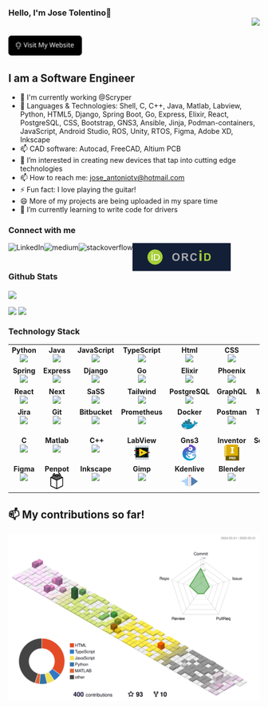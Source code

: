 ### Hello, I'm Jose Tolentino👋 <div align='right'>![](https://komarev.com/ghpvc/?username=jatolentino&color=blue)</div>

<a href="https://joseatolentino.com" target="_blank">
	<img src="./assets/personal-website.svg" height="40"/>
</a>


## I am a Software Engineer 
- 🔭 I'm currently working @Scryper
- 💬 Languages & Technologies: Shell, C, C++, Java, Matlab, Labview, Python, HTML5, Django, Spring Boot, Go, Express, Elixir, React, PostgreSQL, CSS, Bootstrap, GNS3, Ansible, Jinja, Podman-containers, JavaScript, Android Studio, ROS, Unity, RTOS, Figma, Adobe XD, Inkscape
- 📫 CAD software: Autocad, FreeCAD, Altium PCB
- 👀 I’m interested in creating new devices that tap into cutting edge technologies
- 📫 How to reach me: jose_antoniotv@hotmail.com
- ⚡ Fun fact: I love playing the guitar!
- 😄 More of my projects are being uploaded in my spare time
- 🌱 I’m currently learning to write code for drivers

### Connect with me
[<img align="left" alt="LinkedIn" src="https://img.shields.io/badge/linkedin-%230077B5.svg?&style=for-the-badge&logo=linkedin&logoColor=white" />](https://www.linkedin.com/in/joseatolentino/)
[<img align="left" alt="medium" src="https://img.shields.io/badge/medium-%2312100E.svg?&style=for-the-badge&logo=medium&logoColor=white" />]()
[<img align="left" alt="stackoverflow" src="https://img.shields.io/badge/stack%20overflow-FE7A16?logo=stack-overflow&logoColor=white&style=for-the-badge" />]()
[<img align="left" alt="stackoverflow" src="https://github.com/jatolentino/jatolentino/blob/main/img/ORCID_logo.svg" />](https://orcid.org/0000-0002-2350-2113)
<!-- 
<a href="https://orcid.org/0000-0002-2350-2113" target="_blank">![](https://github.com/jatolentino/jatolentino/blob/main/img/ORCID_logo.svg)</a> -->

<br />
<br />

### Github Stats
<p>
<!-- 	<img width="400px" align="center" src="https://github-readme-stats.vercel.app/api?username=jatolentino&layout=compact"/> -->
	<img width="400px" align="center" src="https://github-readme-stats.vercel.app/api/top-langs?username=jatolentino&show_icons=true&locale=en&layout=compact&hide=scss,html,shell,css,swift,kotlin,jinja,objective-c,php,common%20workflow%20language,vba,cmake,dart,tex&custom_title=AI%20Programming%20Languages" />
</p>

<p>
	<img width="400px" align="center" src="https://github-readme-stats.vercel.app/api/top-langs?username=jatolentino&show_icons=true&locale=en&layout=compact&hide=matlab,c%2B%2B,cmake,dart,tex,vba,swift,kotlin,common%20workflow%20language,c&custom_title=Web%20Development%20languages"/>
	<img width="400px" align="center" src="https://github-readme-stats.vercel.app/api/top-langs?username=jatolentino&show_icons=true&locale=en&layout=compact&hide=javascript,python,matlab,html,vba,tex,cmake,shell,css&custom_title=Mobile%20apps%20languages" />
</p>

### Technology Stack

[orcid]: https://orcid.org/0000-0002-2350-2113

<center>
<table width="320px">
    <tbody>
        <tr valign="top">
            <td width="80px" align="center">
            <span><strong>Python</strong></span><br>
            <img height="32px" src="https://cdn.jsdelivr.net/gh/devicons/devicon/icons/python/python-original.svg">
            </td>
            <td width="80px" align="center">
            <span><strong>Java</strong></span><br>
            <img height="32" src="https://cdn.jsdelivr.net/gh/devicons/devicon/icons/java/java-original.svg">
            </td>
            <td width="80px" align="center">
            <span><strong>JavaScript</strong></span><br>
            <img height="32px" src="https://cdn.jsdelivr.net/gh/devicons/devicon/icons/javascript/javascript-original.svg">
            </td>
            <td width="80px" align="center">
            <span><strong>TypeScript</strong></span><br>
            <img height="32px" src="https://cdn.jsdelivr.net/gh/devicons/devicon/icons/typescript/typescript-original.svg">
            </td>
            <td width="80px" align="center">
            <span><strong>Html</strong></span><br>
            <img height="32px" src="https://cdn.jsdelivr.net/gh/devicons/devicon/icons/html5/html5-original.svg">
            </td>
            <td width="80px" align="center">
            <span><strong>CSS</strong></span><br>
            <img height="32px" src="https://cdn.jsdelivr.net/gh/devicons/devicon/icons/css3/css3-original.svg">
            </td>
            <td width="80px" align="center">
            <span><strong>Bash</strong></span><br>
            <img height="32px" src="https://cdn.jsdelivr.net/gh/devicons/devicon/icons/bash/bash-original.svg">
            </td>
            <td width="80px" align="center">
            <span><strong>Latex</strong></span><br>
            <img height="32px" src="https://cdn.jsdelivr.net/gh/devicons/devicon/icons/latex/latex-original.svg">
            </td>
        </tr>
        <tr valign="top">
            <td width="80px" align="center">
            <span><strong>Spring</strong></span><br>
            <img height="32" src="https://cdn.jsdelivr.net/gh/devicons/devicon/icons/spring/spring-original.svg">
            </td>
            <td width="80px" align="center">
            <span><strong>Express</strong></span><br>
            <img height="32px" src="https://cdn.jsdelivr.net/gh/devicons/devicon/icons/express/express-original.svg">
            </td>
            <td width="80px" align="center">
            <span><strong>Django</strong></span><br>
            <img height="32px" src="https://cdn.jsdelivr.net/gh/devicons/devicon/icons/django/django-plain.svg">
            </td>
            <td width="80px" align="center">
            <span><strong>Go</strong></span><br>
            <img height="32px" src="https://cdn.jsdelivr.net/gh/devicons/devicon/icons/go/go-original.svg">
            </td>
            <td width="80px" align="center">
            <span><strong>Elixir</strong></span><br>
            <img height="32" src="https://cdn.jsdelivr.net/gh/devicons/devicon/icons/elixir/elixir-original.svg">
            </td>
            <td width="80px" align="center">
            <span><strong>Phoenix</strong></span><br>
            <img height="32px" src="https://cdn.jsdelivr.net/gh/devicons/devicon/icons/phoenix/phoenix-original.svg">
            </td>
            <td width="80px" align="center">
            <span><strong>Rust</strong></span><br>
            <img height="32px" src="https://cdn.jsdelivr.net/gh/devicons/devicon/icons/rust/rust-original.svg">
            </td>
            <td width="80px" align="center">
            <span><strong>Flutter</strong></span><br>
            <img height="32px" src="https://cdn.jsdelivr.net/gh/devicons/devicon/icons/flutter/flutter-original.svg">
            </td>
        </tr>
        <tr valign="top">
        <td width="80px" align="center">
            <span><strong>React</strong></span><br>
            <img height="32" src="https://cdn.jsdelivr.net/gh/devicons/devicon/icons/react/react-original.svg">
        </td>
        <td width="80px" align="center">
            <span><strong>Next</strong></span><br>
            <img height="32" src="https://cdn.jsdelivr.net/gh/devicons/devicon/icons/nextjs/nextjs-original.svg">
        </td>
        <td width="80px" align="center">
            <span><strong>SaSS</strong></span><br>
            <img height="32px" src="https://cdn.jsdelivr.net/gh/devicons/devicon/icons/sass/sass-original.svg">
        </td>
        <td width="80px" align="center">
            <span><strong>Tailwind</strong></span><br>
            <img height="32px" src="https://cdn.jsdelivr.net/gh/devicons/devicon/icons/tailwindcss/tailwindcss-original.svg">
        </td>
        <td width="80px" align="center">
            <span><strong>PostgreSQL</strong></span><br>
            <img height="32px" src="https://cdn.jsdelivr.net/gh/devicons/devicon/icons/postgresql/postgresql-original.svg">
        </td>
        <td width="80px" align="center">
            <span><strong>GraphQL</strong></span><br>
            <img height="32px" src="https://cdn.jsdelivr.net/gh/devicons/devicon/icons/graphql/graphql-plain.svg">
        </td>
        <td width="80px" align="center">
            <span><strong>MongoDB</strong></span><br>
            <img height="32px" src="https://cdn.jsdelivr.net/gh/devicons/devicon/icons/mongodb/mongodb-original.svg">
            </td>
        <td width="80px" align="center">
            <span><strong>Firebase</strong></span><br>
            <img height="32px" src="https://cdn.jsdelivr.net/gh/devicons/devicon/icons/firebase/firebase-original.svg">
        </td>
        </tr>
        <tr valign="top">
            <td width="80px" align="center">
            <span><strong>Jira</strong></span><br>
            <img height="32px" src="https://cdn.jsdelivr.net/gh/devicons/devicon/icons/jira/jira-original.svg">
            </td>
            <td width="80px" align="center">
            <span><strong>Git</strong></span><br>
            <img height="32px" src="https://cdn.jsdelivr.net/gh/devicons/devicon/icons/git/git-original.svg">
            </td>
            <td width="80px" align="center">
            <span><strong>Bitbucket</strong></span><br>
            <img height="32px" src="https://cdn.jsdelivr.net/gh/devicons/devicon/icons/bitbucket/bitbucket-original.svg">
            </td>
            <td width="80px" align="center">
            <span><strong>Prometheus</strong></span><br>
            <img height="32px" src="https://cdn.jsdelivr.net/gh/devicons/devicon/icons/prometheus/prometheus-original.svg">
            </td>
            <td width="80px" align="center">
            <span><strong>Docker</strong></span><br>
            <img height="32px" src="https://raw.githubusercontent.com/jatolentino/jatolentino/main/assets/docker.svg">
            </td>
            <td width="80px" align="center">
            <span><strong>Postman</strong></span><br>
            <img height="32px" src="https://cdn.jsdelivr.net/gh/devicons/devicon/icons/postman/postman-original.svg">
            </td>
            <td width="80px" align="center">
            <span><strong>Terraform</strong></span><br>
            <img height="32px" src="https://cdn.jsdelivr.net/gh/devicons/devicon/icons/terraform/terraform-original.svg">
            </td>
            <td width="80px" align="center">
            <span><strong>Kubernetes</strong></span><br>
            <img height="32px" src="https://cdn.jsdelivr.net/gh/devicons/devicon/icons/kubernetes/kubernetes-original.svg">
            </td>
        </tr>
        <tr valign="top">
            <td width="80px" align="center">
            <span><strong>&nbsp&nbsp;&nbsp;C&nbsp&nbsp;&nbsp;</strong></span><br>
            <img height="32px" src="https://cdn.jsdelivr.net/gh/devicons/devicon/icons/c/c-original.svg">
            </td>
            <td width="80px" align="center">
            <span><strong>Matlab</strong></span><br>
            <img height="32px" src="https://cdn.jsdelivr.net/gh/devicons/devicon/icons/matlab/matlab-original.svg">
            </td>
            <td width="80px" align="center">
            <span><strong>&nbsp;&nbsp;C++&nbsp;</strong></span><br>
            <img height="32px" src="https://cdn.jsdelivr.net/gh/devicons/devicon/icons/cplusplus/cplusplus-original.svg">
            </td>            
            <td width="80px" align="center">
            <span><strong>LabView</strong></span><br>
            <img height="32px" src="https://raw.githubusercontent.com/jatolentino/jatolentino/main/assets/labview.svg">
            </td>
            <td width="80px" align="center">
            <span><strong>Gns3</strong></span><br>
            <img height="32px" src="https://raw.githubusercontent.com/jatolentino/jatolentino/main/assets/gns3.svg">
            </td>
            <td width="80px" align="center">
            <span><strong>Inventor</strong></span><br>
            <img height="32px" src="https://raw.githubusercontent.com/jatolentino/jatolentino/main/assets/inventor.svg">
            </td>
            <td width="80px" align="center">
            <span><strong>Solidworks</strong></span><br>
            <img height="32px" src="https://raw.githubusercontent.com/jatolentino/jatolentino/main/assets/solidworks.svg">
            </td>
            <td width="80px" align="center">
            <span><strong>Altium</strong></span><br>
            <img height="32px" src="https://raw.githubusercontent.com/jatolentino/jatolentino/main/assets/altium.svg">
            </td>
        </tr>
        <tr valign="top">
            <td width="80px" align="center">
            <span><strong>Figma</strong></span><br>
            <img height="32px" src="https://cdn.jsdelivr.net/gh/devicons/devicon/icons/figma/figma-original.svg">
            </td>
            <td width="80px" align="center">
            <span><strong>Penpot</strong></span><br>
            <img height="32px" src="https://raw.githubusercontent.com/jatolentino/jatolentino/main/assets/penpot.svg">
            </td>
            <td width="80px" align="center">
            <span><strong>Inkscape</strong></span><br>
            <img height="32px" src="https://cdn.jsdelivr.net/gh/devicons/devicon/icons/inkscape/inkscape-original.svg">
            </td>
            <td width="80px" align="center">
            <span><strong>Gimp</strong></span><br>
            <img height="32px" src="https://cdn.jsdelivr.net/gh/devicons/devicon/icons/gimp/gimp-original.svg">
            </td>
            <td width="80px" align="center">
            <span><strong>Kdenlive</strong></span><br>
            <img height="32px" src="https://raw.githubusercontent.com/jatolentino/jatolentino/main/assets/kdenlive.svg">
            </td>
            <td width="80px" align="center">
            <span><strong>Blender</strong></span><br>
            <img height="32px" src="https://cdn.jsdelivr.net/gh/devicons/devicon/icons/blender/blender-original.svg">
            </td>
            <td width="80px" align="center">
            <span><strong>Codium</strong></span><br>
            <img height="32px" src="https://raw.githubusercontent.com/jatolentino/jatolentino/main/assets/codium.svg">
            </td>
            <td width="80px" align="center">
            <span><strong>Vim</strong></span><br>
            <img height="32px" src="https://cdn.jsdelivr.net/gh/devicons/devicon/icons/vim/vim-original.svg">
            </td>
        </tr>
    </tbody>
</table>
</center>

##  📫 My contributions so far!
![](./profile-3d-contrib/profile-season-animate.svg)
